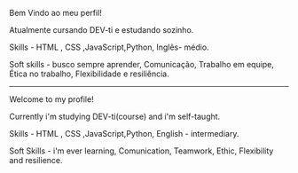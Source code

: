 Bem Vindo ao meu perfil!

Atualmente cursando DEV-ti e estudando sozinho.

Skills - HTML , CSS ,JavaScript,Python, Inglês- médio.

Soft skills - busco sempre aprender, Comunicação, Trabalho em equipe, Ética no trabalho, Flexibilidade e resiliência.


----------------------------------------------------------------------------------------------------------------------------------------------------------------

Welcome to my profile!

Currently i'm studying DEV-ti(course) and i'm self-taught.

Skills - HTML , CSS ,JavaScript,Python, English - intermediary.

Soft Skills - i'm ever learning, Comunication, Teamwork, Ethic, Flexibility and resilience.




